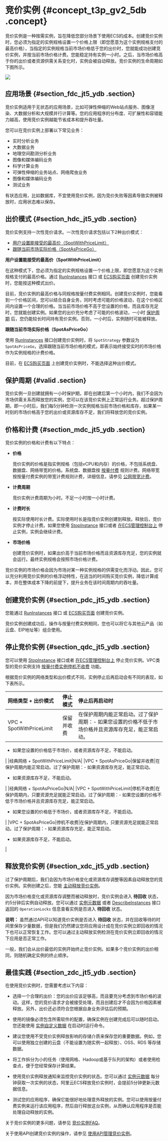 # 竞价实例 {#concept_t3p_gv2_5db .concept}

竞价实例是一种按需实例，旨在降低您部分场景下使用ECS的成本。创建竞价实例时，您必须为指定的实例规格设置一个价格上限（即您愿意为这个实例规格支付的最高价格），当指定的实例规格当前市场价格低于您的出价时，您就能成功创建竞价实例，并按当前市场价格计费。您能稳定持有实例一小时。之后，当市场价格高于你的出价或者资源供需关系变化时，实例会被自动释放。竞价实例的生命周期如下图所示。

![](http://static-aliyun-doc.oss-cn-hangzhou.aliyuncs.com/assets/img/9552/5106_zh-CN.png)

## 应用场景 {#section_fdc_jt5_ydb .section}

竞价实例适用于无状态的应用场景，比如可弹性伸缩的Web站点服务、图像渲染、大数据分析和大规模并行计算等。您的应用程序的分布度、可扩展性和容错能力越高，使用竞价实例越能节省成本和提升吞吐量。

您可以在竞价实例上部署以下常见业务：

-   实时分析业务
-   大数据业务
-   地理空间勘测分析业务
-   图像和媒体编码业务
-   科学计算业务
-   可弹性伸缩的业务站点、网络爬虫业务
-   图像和媒体编码业务
-   测试业务

有状态应用，比如数据库，不宜使用竞价实例，因为竞价失败等因素导致实例被释放时，应用状态难以保存。

## 出价模式 {#section_hdc_jt5_ydb .section}

竞价实例支持一次性竞价请求。一次性竞价请求包括以下2种出价模式：

-   [用户设置能接受的最高价（SpotWithPriceLimit）](#SpotWithPriceLimit)
-   [跟随当前市场实际价格（SpotAsPriceGo）](#SpotAsPriceGo)

**用户设置能接受的最高价（SpotWithPriceLimit）**

在这种模式下，您必须为指定的实例规格设置一个价格上限，即您愿意为这个实例规格支付的最高价格。通过 [RunInstances](../cn.zh-CN/API参考/实例/RunInstances.md#) 接口 或 [ECS购买页面](../cn.zh-CN/用户指南/实例/创建实例/创建竞价实例.md#) 创建竞价实例时，您能按这种模式出价。

目前，竞价实例的最高价格与同规格按量付费实例相同。创建竞价实例时，您能看到一个价格区间，您可以结合自身业务，同时考虑可能的价格波动，在这个价格区间内设置一个合理的价格。当当前市场价格不高于您设置的价格，而且库存充足时，您就能创建实例。如果您的出价充分考虑了可能的价格波动，一小时 [保护周期](#valid) 后，您仍能较长时间持有竞价实例。否则，一小时后，实例随时可能被释放。

**跟随当前市场实际价格（SpotAsPriceGo）**

使用 [RunInstances](../cn.zh-CN/API参考/实例/RunInstances.md#) 接口创建竞价实例时，将 `SpotStrategy` 参数设为 `SpotAsPriceGo`，选择跟随当前市场价格的模式，即表示始终接受实时的市场价格作为实例规格的计费价格。

目前，在 [ECS购买页面](../cn.zh-CN/用户指南/实例/创建实例/创建竞价实例.md#) 上创建竞价实例时，不能选择这种出价模式。

## 保护周期 {#valid .section}

竞价实例一旦创建就拥有一小时保护期，即在创建后第一个小时内，我们不会因为市场供需关系而释放您的实例，您可以在该竞价实例上正常运行业务。超过保护周期，即一小时后，我们每5分钟检测一次实例规格当前市场价格和库存，如果某一时刻的市场价格高于您的出价或资源库存不足，我们将释放您的竞价实例。

## 价格和计费 {#section_mdc_jt5_ydb .section}

竞价实例的价格和计费有以下特点：

-   **价格** 

    竞价实例的价格是指实例规格（包括vCPU和内存）的价格，不包括系统盘、数据盘、网络带宽的价格。系统盘、数据盘按 [按量付费](../cn.zh-CN/产品定价/按量付费.md#) 规则计费。网络带宽按按量付费实例的带宽计费规则计费，详细信息，请参见 [公网带宽计费](../cn.zh-CN/产品定价/公网带宽计费.md#)。

-   **计费周期** 

    竞价实例计费周期为小时。不足一小时按一小时计费。

-   **计费时长** 

    按实际使用时长计费。实际使用时长是指竞价实例创建到释放。释放后，竞价实例才停止计费。如果您使用 [StopInstance](../cn.zh-CN/API参考/实例/StopInstance.md#) 接口或者 [在ECS管理控制台上](../cn.zh-CN/用户指南/实例/启动或停止实例.md#) 停止实例，实例会继续计费。

-   **市场价格** 

    创建竞价实例时，如果出价高于当前市场价格而且资源库存充足，您的实例就会运行。最终实例规格会按照市场价格计费。


竞价实例的市场价格会因为市场对某一种实例规格的供需变化而浮动。因此，您可以充分利用竞价实例的价格浮动特性，在适当的时间购买竞价实例，降低计算成本，并在整体成本下降的前提下，提升业务在该时间周期内的吞吐量。

## 创建竞价实例 {#section_pdc_jt5_ydb .section}

您能通过 [RunInstances](../cn.zh-CN/API参考/实例/RunInstances.md#) 接口 或 [ECS购买页面](../cn.zh-CN/用户指南/实例/创建实例/创建竞价实例.md#) 创建竞价实例。

竞价实例创建成功后，操作与按量付费实例相同，您也可以将它与其他云产品（如云盘、EIP地址等）组合使用。

## 停止竞价实例 {#section_qdc_jt5_ydb .section}

您可以使用 [StopInstance](../cn.zh-CN/API参考/实例/StopInstance.md#) 接口或者 [在ECS管理控制台上](../cn.zh-CN/用户指南/实例/启动或停止实例.md#) 停止竞价实例。VPC类型的竞价实例支持 [按量付费实例停机不收费](../cn.zh-CN/产品定价/按量付费实例停机不收费.md#) 功能。

根据竞价实例的网络类型和出价模式不同，实例停止后再启动会有不同的表现，如下表所示。

|网络类型 + 出价模式|停止模式|停止后再启动时|
|:----------|:---|:------|
|VPC + SpotWithPriceLimit|保留并收费|在保护周期内能正常启动。过了保护周期：-   如果您设置的价格不低于市场价格并且资源库存充足，能正常启动。
-   如果您设置的价格低于市场价，或者资源库存不足，不能启动。

|
|经典网络 + SpotWithPriceLimit|N/A|
|VPC + SpotAsPriceGo|保留并收费|在保护周期内能正常启动。过了保护周期：-   如果资源库存充足，能正常启动。
-   如果资源库存不足，不能启动。

|
|经典网络 + SpotAsPriceGo|N/A|
|VPC + SpotWithPriceLimit|停机不收费|在保护周期内，只要资源充足就能正常启动。过了保护周期：-   如果您设置的价格不低于市场价格并且资源库存充足，能正常启动。
-   如果您设置的价格低于市场价，或者资源库存不足，不能启动。

|
|VPC + SpotAsPriceGo|停机不收费|在保护周期内，只要资源充足就能正常启动。过了保护周期：-   如果资源库存充足，能正常启动。
-   如果资源库存不足，不能启动。

|

## 释放竞价实例 {#section_xdc_jt5_ydb .section}

过了保护周期后，我们会因为市场价格变化或资源库存调整等因素自动释放您的竞价实例。实例创建之后，您能 [主动释放竞价实例](../cn.zh-CN/用户指南/实例/释放实例.md#)。

因为市场价格变化或资源库存调整而被动释放时，竞价实例会进入 **待回收** 状态，约5分钟后实例自动释放。您可以通过 [实例元数据](../cn.zh-CN/用户指南/实例/实例自定义/元数据/实例元数据.md#) 或者 [DescribeInstances](../cn.zh-CN/API参考/实例/DescribeInstances.md#) 接口返回的 `OperationLocks` 信息查看实例是否进入 **待回收** 状态。

**说明：** 虽然通过API可以知道竞价实例是否进入 **待回收** 状态，并在回收等待的时间里保存少量数据，但是我们仍然建议您将应用设计成在竞价实例立即回收的情况下也可以正常恢复工作。您可以通过主动释放实例检测在竞价实例立即回收的情况下应用是否正常工作。

一般，我们会从出价最低的实例开始终止竞价实例。如果多个竞价实例的出价相同，则随机确定实例的终止顺序。

## 最佳实践 {#section_zdc_jt5_ydb .section}

在使用竞价实例时，您需要考虑以下内容：

-   选择一个合理的出价：您的出价应该足够高，而且要充分考虑到市场价格的波动。这样，您的竞价请求才会被接受处理，而且创建后才不会因为价格因素被释放。另外，出价还必须符合您根据自身业务评估后的预期。

-   使用的镜像必须包含所需软件的配置，确保实例在创建完成后可以随时启动。您还能使用 [实例自定义数据](../cn.zh-CN/用户指南/实例/实例自定义/元数据/实例自定义数据.md#) 在启动时运行命令。

-   建议您使用不受竞价实例释放影响的存储介质来保存您的重要数据。例如，您可以使用独立创建的云盘（不能设置为随实例一起释放）、OSS、RDS 等存储数据。

-   将工作拆分为小的任务（使用网格、Hadoop或基于队列的架构）或者使用检查点，便于您经常保存计算结果。

-   使用竞价实例释放通知来监控竞价实例的状态。您可以通过 [实例元数据](../cn.zh-CN/用户指南/实例/实例自定义/元数据/实例元数据.md#) 每分钟获取一次实例的状态，阿里云ECS释放竞价实例时，会提前5分钟更新元数据信息。

-   测试您的应用程序，确保它能很好地处理意外释放的实例。您可以使用按量付费实例来运行该应用程序，然后自行释放这台实例，从而确认应用程序是否能处理自动释放的实例。


关于竞价实例的更多问题，请参见 [竞价实例FAQ](https://help.aliyun.com/document_detail/48269.html)。

关于使用API创建竞价实例的操作，请参见 [使用API管理竞价实例](https://help.aliyun.com/document_detail/61259.html)。

